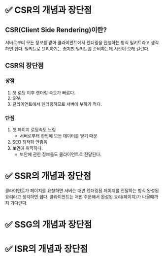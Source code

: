 # ✅ CSR의 개념과 장단점

## CSR(Client Side Rendering)이란?

서버로부터 모든 정보를 받아 클라이언트에서 렌더링을 진행하는 방식
밀키트라고 생각하면 쉽다.
밀키트로 요리하기는 쉽지만 밀키트를 준비하는데 시간이 오래 걸린다.

## CSR의 장단점

### 장점

1. 첫 로딩 이후 렌더링 속도가 빠르다.
2. SPA
3. 클라이언트에서 렌더링하므로 서버에 부하가 적다.

### 단점

1. 첫 페이지 로딩속도 느림
   - 서버로부터 한번에 모든 데이터를 받기 때문
2. SEO 최적화 안좋음
3. 보안에 취약하다.
   - 보안에 관한 정보들도 클라이언트로 전달된다.

# ✅ SSR의 개념과 장단점

클라이언트가 페이지를 요청하면 서버는 매번 렌더링된 페이지를 전달하는 방식
완성된 요리라고 생각하면 쉽다.
클라이언트는 매번 주문해서 완성된 요리(페이지)가 나올때까지 기다린다.

# ✅ SSG의 개념과 장단점

# ✅ ISR의 개념과 장단점
